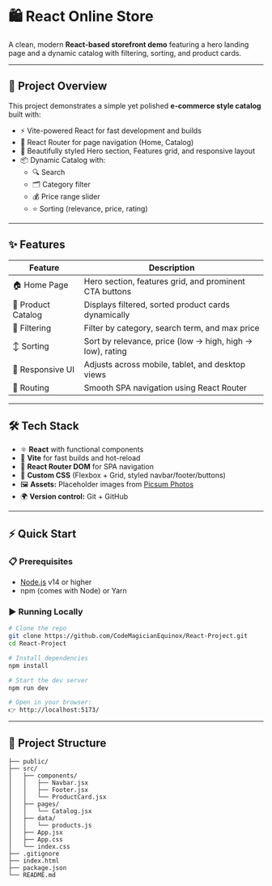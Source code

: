 # 🛍️ React Online Store

A clean, modern **React-based storefront demo** featuring a hero landing page and a dynamic catalog with filtering, sorting, and product cards.

---


## 📖 Project Overview

This project demonstrates a simple yet polished **e-commerce style catalog** built with:

- ⚡ Vite-powered React for fast development and builds  
- 🧭 React Router for page navigation (Home, Catalog)  
- 🎨 Beautifully styled Hero section, Features grid, and responsive layout  
- 📦 Dynamic Catalog with:  
  - 🔍 Search  
  - 🗂️ Category filter  
  - 💰 Price range slider  
  - ⭐ Sorting (relevance, price, rating)  

---

## ✨ Features

| Feature         | Description                                              |
|-----------------|----------------------------------------------------------|
| 🏠 Home Page    | Hero section, features grid, and prominent CTA buttons   |
| 🛒 Product Catalog | Displays filtered, sorted product cards dynamically     |
| 🎯 Filtering    | Filter by category, search term, and max price           |
| ↕️ Sorting       | Sort by relevance, price (low → high, high → low), rating |
| 📱 Responsive UI | Adjusts across mobile, tablet, and desktop views         |
| 🔗 Routing       | Smooth SPA navigation using React Router                 |

---

## 🛠️ Tech Stack

- ⚛️ **React** with functional components  
- 🚀 **Vite** for fast builds and hot-reload  
- 🧭 **React Router DOM** for SPA navigation  
- 🎨 **Custom CSS** (Flexbox + Grid, styled navbar/footer/buttons)  
- 🖼 **Assets:** Placeholder images from [Picsum Photos](https://picsum.photos/)  
- 🌍 **Version control:** Git + GitHub  

---

## ⚡ Quick Start

### 📋 Prerequisites
- [Node.js](https://nodejs.org/) v14 or higher  
- npm (comes with Node) or Yarn  

### ▶️ Running Locally

```bash
# Clone the repo
git clone https://github.com/CodeMagicianEquinox/React-Project.git
cd React-Project

# Install dependencies
npm install

# Start the dev server
npm run dev

# Open in your browser:
👉 http://localhost:5173/
```
---

## 📂 Project Structure
```React-Project/
├── public/
├── src/
│   ├── components/
│   │   ├── Navbar.jsx
│   │   ├── Footer.jsx
│   │   └── ProductCard.jsx
│   ├── pages/
│   │   └── Catalog.jsx
│   ├── data/
│   │   └── products.js
│   ├── App.jsx
│   ├── App.css
│   └── index.css
├── .gitignore
├── index.html
├── package.json
└── README.md
